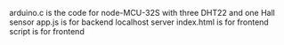 arduino.c is the code  for node-MCU-32S with three DHT22 and one Hall sensor
app.js is for backend localhost server
index.html is for frontend 
script is for frontend
